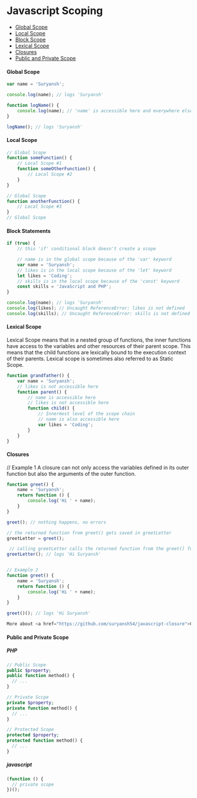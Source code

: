 # Javascript Scoping

<ul>
  <li><a href="javascript" title="Global Scope">Global Scope</a></li>
  <li><a href="javascript" title="Local Scope">Local Scope</a></li>
  <li><a href="javascript" title="Block Scope">Block Scope</a></li>
  <li><a href="javascript" title="Lexical Scope">Lexical Scope</a></li>
  <li><a href="javascript" title="Closures">Closures</a></li>
  <li><a href="javascript" title="Public and Private Scope">Public and Private Scope</a></li>
</ul>

#### Global Scope

```javascript
var name = 'Suryansh';

console.log(name); // logs 'Suryansh'

function logName() {
    console.log(name); // 'name' is accessible here and everywhere else
}

logName(); // logs 'Suryansh'
```

#### Local Scope

```javascript
// Global Scope
function someFunction() {
    // Local Scope #1
    function someOtherFunction() {
        // Local Scope #2
    }
}

// Global Scope
function anotherFunction() {
    // Local Scope #3
}
// Global Scope
```

#### Block Statements

```javascript
if (true) {
    // this 'if' conditional block doesn't create a scope

    // name is in the global scope because of the 'var' keyword
    var name = 'Suryansh';
    // likes is in the local scope because of the 'let' keyword
    let likes = 'Coding';
    // skills is in the local scope because of the 'const' keyword
    const skills = 'JavaScript and PHP';
}

console.log(name); // logs 'Suryansh'
console.log(likes); // Uncaught ReferenceError: likes is not defined
console.log(skills); // Uncaught ReferenceError: skills is not defined
```

#### Lexical Scope
Lexical Scope means that in a nested group of functions, the inner functions have access to the variables and other resources of their parent scope. This means that the child functions are lexically bound to the execution context of their parents. Lexical scope is sometimes also referred to as Static Scope.

```javascript
function grandfather() {
    var name = 'Suryansh';
    // likes is not accessible here
    function parent() {
        // name is accessible here
        // likes is not accessible here
        function child() {
            // Innermost level of the scope chain
            // name is also accessible here
            var likes = 'Coding';
        }
    }
}
```

#### Closures
// Example 1
A closure can not only access the variables defined in its outer function but also the arguments of the outer function.
```javascript
function greet() {
    name = 'Suryansh';
    return function () {
        console.log('Hi ' + name);
    }
}

greet(); // nothing happens, no errors

// the returned function from greet() gets saved in greetLetter
greetLetter = greet();

 // calling greetLetter calls the returned function from the greet() function
greetLetter(); // logs 'Hi Suryansh'


// Example 2
function greet() {
    name = 'Suryansh';
    return function () {
        console.log('Hi ' + name);
    }
}

greet()(); // logs 'Hi Suryansh'

More about <a href="https://github.com/suryansh54/javascript-closure">Closures</a>
```

#### Public and Private Scope

##### PHP
```php
// Public Scope
public $property;
public function method() {
  // ...
}

// Private Sccpe
private $property;
private function method() {
  // ...
}

// Protected Scope
protected $property;
protected function method() {
  // ...
}
```

##### javascript

```javascript
(function () {
  // private scope
})();
```

